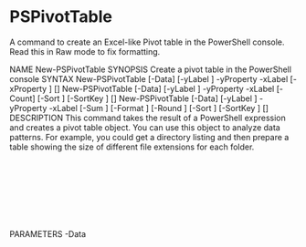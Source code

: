 # PSPivotTable
A command to create an Excel-like Pivot table in the PowerShell console. Read this in Raw mode to fix formatting.

NAME
    New-PSPivotTable
SYNOPSIS
    Create a pivot table in the PowerShell console
SYNTAX
    New-PSPivotTable [-Data] <Object> [-yLabel <String>] -yProperty <String> -xLabel <String>
    [-xProperty <String>] [<CommonParameters>]
    New-PSPivotTable [-Data] <Object> [-yLabel <String>] -yProperty <String> -xLabel <String>
    [-Count] [-Sort <String>] [-SortKey <String>] [<CommonParameters>]
    New-PSPivotTable [-Data] <Object> [-yLabel <String>] -yProperty <String> -xLabel <String>
    [-Sum <String>] [-Format <String>] [-Round <Int32>] [-Sort <String>] [-SortKey <String>]
    [<CommonParameters>]
DESCRIPTION
    This command takes the result of a PowerShell expression and creates a pivot table object. You
    can use this object to analyze data patterns.
    For example, you could get a directory listing and then prepare a table showing the size of
    different file extensions for each folder.
PARAMETERS
    -Data <Object>
        This is the collection of data object to analyze. You must enter a parameter value. See
        help examples.
        Required?                    true
        Position?                    1
        Default value
        Accept pipeline input?       false
        Accept wildcard characters?  false
    -yLabel <String>
        This is an alternative value for the the "Y-Axis". If you don't specify a value then the
        yProperty value will be used. Use this parameter when you want to rename a property value
        such as Machinename to Computername.
        Required?                    false
        Position?                    named
        Default value
        Accept pipeline input?       false
        Accept wildcard characters?  false
    -yProperty <String>
        The property name to pivot on. This is the "Y-Axis" of the pivot table.
        Required?                    true
        Position?                    named
        Default value
        Accept pipeline input?       false
        Accept wildcard characters?  false
    -xLabel <String>
        The property name that you want to pivot on horizontally. The value of each corresponding
        object property becomes the label on the "X-Axis". For example, if the Data is a
        collection of service objects and xLabel is Name, each column will be labeled with the
        name of a service object, e.g. Alerter or BITS. See help examples.
        Required?                    true
        Position?                    named
        Default value
        Accept pipeline input?       false
        Accept wildcard characters?  false
    -xProperty <String>
        The property name that you want to analyze for each object. This will be used for
        calculating table values. See help examples.
        Required?                    false
        Position?                    named
        Default value
        Accept pipeline input?       false
        Accept wildcard characters?  false
    -Count [<SwitchParameter>]
        Instead of getting a property for each xLabel value, return a total count of each.
        Required?                    false
        Position?                    named
        Default value                False
        Accept pipeline input?       false
        Accept wildcard characters?  false
    -Sum <String>
        Instead of getting a property for each xLabel value, return a total sum of each. The
        parameter value is the object property to measure.
        Required?                    false
        Position?                    named
        Default value
        Accept pipeline input?       false
        Accept wildcard characters?  false
    -Format <String>
        If using -Sum the default output is typically bytes, depending on the object. Use KB, MB,
        GB or TB to reformat the sum accordingly.
        Required?                    false
        Position?                    named
        Default value                None
        Accept pipeline input?       false
        Accept wildcard characters?  false
    -Round <Int32>
        Use this value to round a sum, especially if you are formatting it to something like KB.
        Required?                    false
        Position?                    named
        Default value                0
        Accept pipeline input?       false
        Accept wildcard characters?  false
    -Sort <String>
        You have the option of sorting results when using -Count or -Sum. You can sort on the
        value, i.e. count or sum, or on the property name.
        The default sort option is none but you can specify Ascending or Descending.
        Required?                    false
        Position?                    named
        Default value                None
        Accept pipeline input?       false
        Accept wildcard characters?  false
    -SortKey <String>
        Specify if you want to sort on the value or property name. The default is Value. This
        parameter has no effect unless you also use -Sort.
        Required?                    false
        Position?                    named
        Default value                Value
        Accept pipeline input?       false
        Accept wildcard characters?  false
    <CommonParameters>
        This cmdlet supports the common parameters: Verbose, Debug,
        ErrorAction, ErrorVariable, WarningAction, WarningVariable,
        OutBuffer, PipelineVariable, and OutVariable. For more information, see
        about_CommonParameters (http://go.microsoft.com/fwlink/?LinkID=113216).
INPUTS
OUTPUTS
NOTES
        NAME:     New-PSPivotTable
        AUTHOR:   Jeffery Hicks (@JeffHicks)
        VERSION:  2.0
        LASTEDIT: 26 September 2015
        This function was first published and described at
        http://jdhitsolutions.com/blog/powershell/2434/powershell-pivot-tables/
        Learn more about PowerShell:
        http://jdhitsolutions.com/blog/essential-powershell-resources/
          ****************************************************************
          * DO NOT USE IN A PRODUCTION ENVIRONMENT UNTIL YOU HAVE TESTED *
          * THOROUGHLY IN A LAB ENVIRONMENT. USE AT YOUR OWN RISK.  IF   *
          * YOU DO NOT UNDERSTAND WHAT THIS SCRIPT DOES OR HOW IT WORKS, *
          * DO NOT USE IT OUTSIDE OF A SECURE, TEST SETTING.             *
          ****************************************************************
    -------------------------- EXAMPLE 1 --------------------------
    PS C:\>$svc="Lanmanserver","Wuauserv","DNS","ADWS"
    PS C:\> $computers="chi-dc01","chi-dc02","chi-dc04"
    PS C:\> $data = Get-Service -name $svc -ComputerName $computers
    PS C:\> new-pspivottable $data -ylabel Computername -yProperty Machinename -xlabel Name
    -xproperty Status -verbose | format-table -autosize
    Computername    ADWS     DNS Lanmanserver Wuauserv
    ------------    ----     --- ------------ --------
    chi-dc01     Running Running      Running  Running
    chi-dc02     Running Stopped      Running  Running
    chi-dc04     Running Running      Running  Stopped
    Create a table that shows the status of each service on each computer. The yLabel parameter
    renames the property so that instead of Machinename it shows Computername.
    The xLabel is the property name to analyze, in this case the service name. The xProperty value
    of each service becomes the table value.
    -------------------------- EXAMPLE 2 --------------------------
    PS C:\>$files = dir c:\scripts -include *.ps1,*.txt,*.zip,*.bat -recurse
    PS C:\> New-PSPivotTable $files -yProperty Directory -xLabel Extension -count | format-table
    -auto
    Directory                                        .ZIP .BAT .PS1 .TXT
    ---------                                        ---- ---- ---- ----
    C:\scripts\AD-Old\New                               0    0    1    1
    C:\scripts\AD-Old                                   1    0   82    1
    C:\scripts\ADTFM-Scripts\LocalUsersGroups           0    0    8    0
    C:\scripts\ADTFM-Scripts                            0    0   55    3
    C:\scripts\en-US                                    0    0    1    0
    C:\scripts\GPAE                                     0    0    8    3
    C:\scripts\modhelp                                  1    0    0    0
    C:\scripts\PowerShellBingo                          0    0    4    0
    C:\scripts\PS-TFM                                   1    0   69    2
    C:\scripts\PSVirtualBox                             0    0    0    1
    C:\scripts\quark                                    0    0    0    1
    C:\scripts\Toolmaking                               0    0   48    0
    C:\scripts                                         55   13 1133  305
    Display a table report that shows the count of each file type in each directory.
    PS C:\> New-PSPivotTable $files -yProperty Directory -xLabel Extension -count | ConvertTo-HTML
    -title "Script Report" -CssUri C:\scripts\blue.css -PreContent "<H3>C:\Scripts</H3>"
    -PostContent "<H6>$(Get-Date)</H6>" | Out-File C:\work\Scripts.htm -Encoding ascii
    Create a pvot table similar to the example above and create an HTML report.
    -------------------------- EXAMPLE 3 --------------------------
    PS C:\Scripts>$files = dir -path c:\scripts\*.ps*,*.txt,*.zip,*.bat
    PS C:\Scripts> New-PSPivotTable $files -yProperty Directory -xlabel Extension -Sum Length
    -round 2 -format kb | format-table -auto
    Directory  .PS1  .PSM1 .PS1XML .PSSC  .PSD1     .TXT    .ZIP   .BAT
    ---------  ----  ----- ------- -----  -----     ----    ----   ----
    C:\scripts 8542 500.88  137.82 11.95  9.16  22473.86 2402.63  26.32
    Analyse files by extension, measuring the total size of each extension. The value is formatted
    as KB to 2 decimal points.
    -------------------------- EXAMPLE 4 --------------------------
    PS C:\scripts>new-pspivottable $files -yProperty Directory -xLabel Extension -Count -Sort
    Ascending
    Directory : C:\scripts
     PSSC     : 3
     PSD1     : 7
     BAT      : 17
     PS1XML   : 24
     PSM1     : 50
     ZIP      : 74
     TXT      : 443
     PS1      : 2077
    Process the collection of script files and analyze by the count of each file type. The result
    is sorted by the count value in ascending order.
    Note that the actual output would include the period as part of the extension.
    -------------------------- EXAMPLE 5 --------------------------
    PS C:\>$path = "\\chi-fp02\shared"
    Define a variable for a path to be analyzed.
    PS C:\> $files = dir $path -recurse -File | Select *,
    @{Name="Age";Expression={(Get-Date)-$_.LastWriteTime}},
    @{Name="Days";Expression={
    Switch([int]((Get-Date)-$_.LastWriteTime).TotalDays) {
    {$_ -gt 365} {'365Plus' ; Break}
    {$_ -gt 180 -AND $_ -le 365} {'1Yr' ; Break}
    {$_ -gt 90 -AND $_ -le 180} {'6Mo' ; Break}
    {$_ -gt 30 -AND $_ -le 90} {'3Mo' ; Break}
    {$_ -gt 7 -AND $_ -le 30} { '1Mo'; Break }
    {$_ -gt 0 -AND $_ -le 7} { '1Wk' ; Break }
    Default { 'Today' }
    } #switch
    }}
    Get all files and include some aging information based on the last write time.
    PS C:\> new-pspivottable $files -yProperty Directory -xLabel Days -count | Out-GridView -title
    "File Aging"
    Create a pivot table on the directory and aging buckets and display results with Out-Gridview.
    -------------------------- EXAMPLE 6 --------------------------
    PS C:\>$data = get-eventlog system -newest 1000
    Get 1000 recent events from the System eventlog.
    PS C:\> new-pspivottable -Data $data -Count -yProperty EntryType -xLabel Source | Out-Gridview
    -title "System Sources"
    Create a pivot table with a Y column of Entry Type and the X axis labels of the different
    sources. The value under each column will be the total count of entries by source. The results
    are piped to Out-Gridview for viewing and further sorting or filtering.
    PS C:\> $e = ($data).Where({$_.EntryType -eq 'error'})
    Create a variable with only error entries.
    PS C:\> New-PSPivotTable $e -yProperty EntryType -xLabel Source -count -sort Descending
    EntryType : Error
    SCHANNEL  : 36
    DCOM      : 23
    NTFS      : 5
    KERBEROS  : 1
    DISK      : 1
    Create a pivot table on the error source, sorted by count in descending order.
    PS C:\> $k = ($data).Where({$_.source -match 'kernel'})
    Create a variable of all entries where the source includes 'kernel' in the name.
    PS C:\> New-PSPivotTable $k -yProperty EntryType -xLabel Source -count -sort Ascending
    -SortKey Name
    EntryType                                : Warning
    MICROSOFT-WINDOWS-KERNEL-BOOT            : 0
    MICROSOFT-WINDOWS-KERNEL-GENERAL         : 0
    MICROSOFT-WINDOWS-KERNEL-PNP             : 36
    MICROSOFT-WINDOWS-KERNEL-POWER           : 0
    MICROSOFT-WINDOWS-KERNEL-PROCESSOR-POWER : 48
    EntryType                                : Information
    MICROSOFT-WINDOWS-KERNEL-BOOT            : 49
    MICROSOFT-WINDOWS-KERNEL-GENERAL         : 42
    MICROSOFT-WINDOWS-KERNEL-PNP             : 0
    MICROSOFT-WINDOWS-KERNEL-POWER           : 10
    MICROSOFT-WINDOWS-KERNEL-PROCESSOR-POWER : 28
    Create a pivot table for each entry type showing the count of each source. The results are
    sorted by the source name.
RELATED LINKS
    Measure-Object
    Group-Object
    Select-Object

